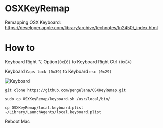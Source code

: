 # OSXKeyRemap
Remapping OSX Keyboard: https://developer.apple.com/library/archive/technotes/tn2450/_index.html


# How to

Keyboard Right ⌥ Option`(0xE6)` to Keyboard Right Ctrl `(0xE4)`

Keyboard `Caps lock (0x39)` to Keyboard `esc (0x29)`

![Keyboard](https://user-images.githubusercontent.com/787301/71767971-edb05e00-2f4c-11ea-9274-206987ce15f4.jpg)

~~~
git clone https://github.com/pengelana/OSXKeyRemap.git

sudo cp OSXKeyRemap/keyboard.sh /usr/local/bin/

cp OSXKeyRemap/local.keyboard.plist ~/Library/LaunchAgents/local.keyboard.plist
~~~

Reboot Mac
